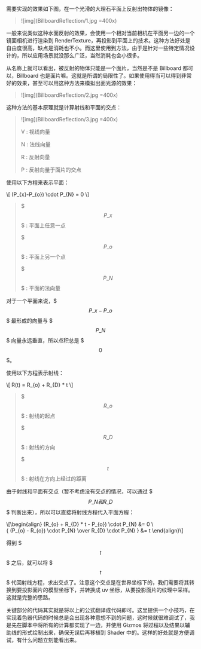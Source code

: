 需要实现的效果如下图，在一个光滑的大理石平面上反射出物体的镜像：

> ![img](BillboardReflection/1.jpg =400x)

一般来说类似这种水面反射的效果，会使用一个相对当前相机在平面另一边的一个镜面相机进行渲染到 RenderTexture，再投影到平面上的技术。这种方法好处是自由度很高，缺点是消耗也不小。而这里使用到方法，由于是针对一些特定情况设计的，所以应用场景就没那么广泛，当然消耗也会小很多。

从名称上就可以看出，被反射的物体只能是一个面片，当然是不是 Billboard 都可以，Billboard 也是面片嘛。这就是所谓的局限性了。如果使用得当可以得到非常好的效果，甚至可以用这种方法来模拟出面光源的效果：

> ![img](BillboardReflection/2.jpg =400x)

这种方法的基本原理就是计算射线和平面的交点：

> ![img](BillboardReflection/3.jpg =400x)
>
> V : 视线向量
> 
> N : 法线向量
> 
> R : 反射向量
> 
> P : 反射向量于面片的交点

使用以下方程来表示平面：

\\[
(P\_{x}-P\_{o}) \cdot P\_{N} = 0
\\]

> $$$ P\_{x} $$$ : 平面上任意一点
> 
> $$$ P\_{o} $$$ : 平面上另一个点
>
> $$$ P\_{N} $$$ : 平面的法向量

对于一个平面来说，$$$ P\_{x}-P\_{o} $$$ 最形成的向量与 $$$ P\_{N} $$$ 向量永远垂直，所以点积总是 $$$ 0 $$$。

使用以下方程表示射线：

\\[
R(t) = R\_{o} + R\_{D} * t
\\]

> $$$ R\_{o} $$$ : 射线的起点
>
> $$$ R\_{D} $$$ : 射线的方向
>
> $$$ t $$$ : 射线在方向上经过的距离

由于射线和平面有交点（暂不考虑没有交点的情况，可以通过 $$$ P\_{N} 和 R\_{D} $$$ 判断出来），所以可以直接将射线方程代入平面方程：

\\[\begin{align}
(R\_{o} + R\_{D} * t - P\_{o}) \cdot P\_{N} &= 0 \\\
{ (P\_{o} - R\_{o}) \cdot P\_{N} \over R\_{D} \cdot P\_{N} } &= t
\end{align}\\]

得到 $$$ t $$$ 之后，就可以将 $$$ t $$$ 代回射线方程，求出交点了。注意这个交点是在世界坐标下的，我们需要将其转换到要投影面片的模型坐标下，并转换成 uv 坐标，从要投影面片的纹理中采样。这就是完整的思路。

关键部分的代码其实就是将以上的公式翻译成代码即可。这里提供一个小技巧，在实现着色器代码的时候总是会出现各种意想不到的问题，这时候就很难调试了，我是先在脚本中将所有的计算都实现了一边，并使用 Gizmos 将过程以及结果以辅助线的形式绘制出来，确保无误后再移植到 Shader 中的。这样的好处就是方便调试，有什么问题立刻能看出来。